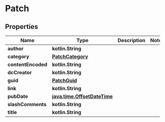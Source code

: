 
# Patch

## Properties
| Name | Type | Description | Notes |
| ------------ | ------------- | ------------- | ------------- |
| **author** | **kotlin.String** |  |  |
| **category** | [**PatchCategory**](PatchCategory.md) |  |  |
| **contentEncoded** | **kotlin.String** |  |  |
| **dcCreator** | **kotlin.String** |  |  |
| **guid** | [**PatchGuid**](PatchGuid.md) |  |  |
| **link** | **kotlin.String** |  |  |
| **pubDate** | [**java.time.OffsetDateTime**](java.time.OffsetDateTime.md) |  |  |
| **slashComments** | **kotlin.String** |  |  |
| **title** | **kotlin.String** |  |  |



